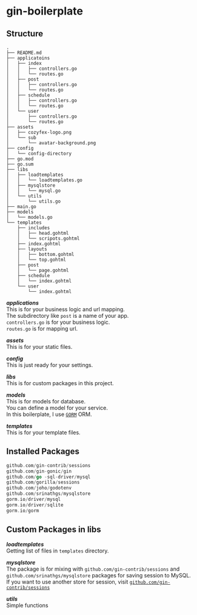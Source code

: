 # gin-boilerplate

## Structure

```shell
.
├── README.md
├── applicatoins
│   ├── index
│   │   ├── controllers.go
│   │   └── routes.go
│   ├── post
│   │   ├── controllers.go
│   │   └── routes.go
│   ├── schedule
│   │   ├── controllers.go
│   │   └── routes.go
│   └── user
│       ├── controllers.go
│       └── routes.go
├── assets
│   ├── cozyfex-logo.png
│   └── sub
│       └── avatar-background.png
├── config
│   └── config-directory
├── go.mod
├── go.sum
├── libs
│   ├── loadtemplates
│   │   └── loadtemplates.go
│   ├── mysqlstore
│   │   └── mysql.go
│   └── utils
│       └── utils.go
├── main.go
├── models
│   └── models.go
└── templates
    ├── includes
    │   ├── head.gohtml
    │   └── scripots.gohtml
    ├── index.gohtml
    ├── layouts
    │   ├── bottom.gohtml
    │   └── top.gohtml
    ├── post
    │   └── page.gohtml
    ├── schedule
    │   └── index.gohtml
    └── user
        └── index.gohtml
```

***applications***\
This is for your business logic and url mapping.\
The subdirectory like `post` is a name of your app.\
`controllers.go` is for your business logic.\
`routes.go` is for mapping url.

***assets***\
This is for your static files.

***config***\
This is just ready for your settings.

***libs***\
This is for custom packages in this project.

***models***\
This is for models for database.\
You can define a model for your service.\
In this boilerplate, I use [`GORM`](https://gorm.io) ORM.

***templates***\
This is for your template files.

## Installed Packages

```go
github.com/gin-contrib/sessions
github.com/gin-gonic/gin
github.com/go -sql-driver/mysql
github.com/gorilla/sessions
github.com/joho/godotenv
github.com/srinathgs/mysqlstore
gorm.io/driver/mysql
gorm.io/driver/sqlite
gorm.io/gorm
```

## Custom Packages in libs

***loadtemplates***\
Getting list of files in `templates` directory.

***mysqlstore***\
The package is for mixing with `github.com/gin-contrib/sessions` and `github.com/srinathgs/mysqlstore` packages for
saving session to MySQL.\
If you want to use another store for session,
visit [`github.com/gin-contrib/sessions`](https://github.com/gin-contrib/sessions)

***utils***\
Simple functions 
